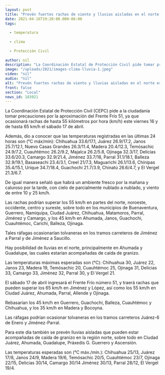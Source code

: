 ```yaml
---
layout: post
title: "Prevén fuertes rachas de viento y lluvias aisladas en el norte este fin de semana"
date: 2021-04-16T19:20:00.000-06:00
tags:
  
  - temperatura
  
  - clima
  
  - Protección Civil
  
author: nil
description: "La Coordinación Estatal de Protección Civil pide tomar precauciones por ráfagas de hasta 55 km/h el viernes y de hasta 65 km/h el sábado"
image: "/uploads/2021/images-clima-lluvia-1.jpeg"
video: "nil"
audio: "nil"
alt: "Prevén fuertes rachas de viento y lluvias aisladas en el norte este fin de semana"
front: false
section: "Local"
news_id: 183921
---
```


La Coordinación Estatal de Protección Civil (CEPC) pide a la ciudadanía tomar precauciones por la aproximación del Frente Frío 51, ya que ocasionará rachas de hasta 55 kilómetros por hora (km/h) este viernes 16 y de hasta 65 km/h el sábado 17 de abril.

Además, dio a conocer que las temperaturas registradas en las últimas 24 horas son (°C máx/min): Chihuahua 33.6/17.1, Juárez 26.9/17.2, Janos 25.7/12.1, Nuevo Casas Grandes 26.3/11.4, Madera 20.4/12.3, Temósachic 24.9/7.2, Cuauhtémoc 26.2/9.2, Majalca 26.2/5.8, Ojinaga 32.3/17, Delicias 33.6/20.3, Camargo 32.9/21.4, Jiménez 33.7/18, Parral 31.1/18.1, Balleza 32.9/19.1, Basaseachi 23.4/3.1, Creel 21/7.3, Maguarichi 26.1/13.6, Chínipas 35.4/15.1, Urique 34.7/18.4, Guachochi 21.7/3.9, Chinatú 26.6/4.7, y El Vergel 21.3/6.7.

De igual manera señaló que habrá un ambiente fresco por la mañana y caluroso por la tarde, con cielo de parcialmente nublado a nublado, y viento de entre 10 y 25 km/h.

Las rachas podrían superar los 55 km/h en partes del norte, noroeste, occidente, centro y sureste, sobre todo en los municipios de Buenaventura, Guerrero, Namiquipa, Ciudad Juárez, Chihuahua, Matamoros, Parral, Jiménez y Camargo, y los 45 km/h en Ahumada, Janos, Guachochi, Cuauhtémoc, Carichí, Balleza, Ojinaga.

Tales ráfagas ocasionarían tolvaneras en los tramos carreteros de Jiménez a Parral y de Jiménez a Saucillo.

Hay posibilidad de lluvias en el norte, principalmente en Ahumada y Guadalupe, las cuales estarían acompañadas de caída de granizo.

Las temperaturas máximas esperadas son (°C): Chihuahua 30, Juárez 22, Janos 23, Madera 19, Temósachic 20, Cuauhtémoc 25, Ojinaga 31, Delicias 33, Camargo 33, Jiménez 32, Parral 30, y El Vergel 21.

El sábado 17 de abril ingresará el Frente Frío número 51, y traerá rachas que pueden superar los 65 km/h en Jiménez y López, así como los 55 km/h en Ciudad Juárez, Ahumada, Parral, Allende y Ojinaga.

Rebasarían los 45 km/h en Guerrero, Guachochi, Balleza, Cuauhtémoc y Chihuahua, y los 35 km/h en Madera y Bocoyna.

Las ráfagas podrían ocasionar tolvaneras en los tramos carreteros Juárez-6 de Enero y Jiménez-Parral.

Para este día también se prevén lluvias aisladas que pueden estar acompañadas de caída de granizo en la región norte, sobre todo en Ciudad Juárez, Ahumada, Guadalupe, Práxedis G. Guerrero y Ascensión.

Las temperaturas esperadas son (°C máx./mín.): Chihuahua 25/13, Juárez 17/8, Janos 24/9, Madera 19/6, Temósachic 20/5, Cuauhtémoc 23/7, Ojinaga 22/15, Delicias 30/14, Camargo 30/14 Jiménez 30/13, Parral 28/12, El Vergel 19/4.
